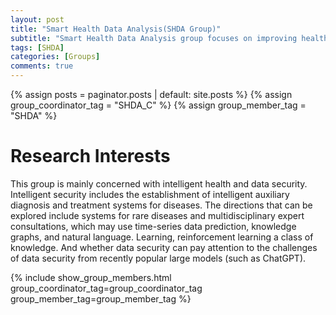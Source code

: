 ```yaml
---
layout: post
title: "Smart Health Data Analysis(SHDA Group)"
subtitle: "Smart Health Data Analysis group focuses on improving health through intelligent systems and protecting data through security measures." 
tags: [SHDA]
categories: [Groups]
comments: true
---
```

{% assign posts = paginator.posts | default: site.posts %}
{% assign group_coordinator_tag = "SHDA_C" %}
{% assign group_member_tag = "SHDA" %}

# Research Interests
This group is mainly concerned with intelligent health and data security. Intelligent security includes the establishment of intelligent auxiliary diagnosis and treatment systems for diseases. The directions that can be explored include systems for rare diseases and multidisciplinary expert consultations, which may use time-series data prediction, knowledge graphs, and natural language. Learning, reinforcement learning a class of knowledge. And whether data security can pay attention to the challenges of data security from recently popular large models (such as ChatGPT).

{% include show_group_members.html group_coordinator_tag=group_coordinator_tag group_member_tag=group_member_tag %}